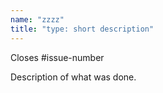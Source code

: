 ```yaml
---
name: "zzzz"
title: "type: short description"
---
```


Closes #issue-number

Description of what was done.